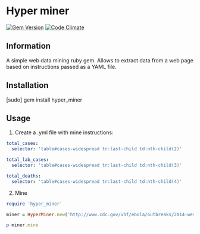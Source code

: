 # Hyper miner

[![Gem Version](https://badge.fury.io/rb/hyper_miner.svg)](http://badge.fury.io/rb/hyper_miner)
[![Code Climate](https://codeclimate.com/github/dobrinov/hyper_miner/badges/gpa.svg)](https://codeclimate.com/github/dobrinov/hyper_miner)

## Information
A simple web data mining ruby gem. Allows to extract data from a web page based on instructions passed as a YAML file.

## Installation
[sudo] gem install hyper_miner

## Usage
1. Create a .yml file with mine instructions:

```yaml
total_cases:
  selector: 'table#cases-widespread tr:last-child td:nth-child(2)'

total_lab_cases:
  selector: 'table#cases-widespread tr:last-child td:nth-child(3)'

total_deaths:
  selector: 'table#cases-widespread tr:last-child td:nth-child(4)'
```

2. Mine

```ruby
require 'hyper_miner'

miner = HyperMiner.new('http://www.cdc.gov/vhf/ebola/outbreaks/2014-west-africa/case-counts.html', 'mine_instructions.yml')

p miner.mine
```
